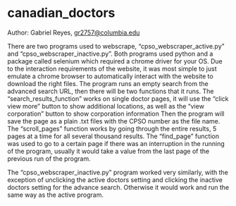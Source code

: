 # canadian_doctors
Author: Gabriel Reyes, gr2757@columbia.edu

There are two programs used to webscrape, “cpso_webscraper_active.py” and “cpso_webscraper_inactive.py”. Both programs used python and a package called selenium which required a chrome driver for your OS. Due to the interaction requirements of the website, it was most simple to just emulate a chrome browser to automatically interact with the website to download the right files. The program runs an empty search from the advanced search URL, then there will be two functions that it runs. The “search_results_function” works on single doctor pages, it will use the “click view more” button to show additional locations, as well as the “view corporation” button to show corporation information Then the program will save the page as a plain .txt files with the CPSO number as the file name. The “scroll_pages” function works by going through the entire results, 5 pages at a time for all several thousand results. The “find_page” function was used to go to a certain page if there was an interruption in the running of the program, usually it would take a value from the last page of the previous run of the program.

The “cpso_webscraper_inactive.py” program worked very similarly, with the exception of unclicking the active doctors setting and clicking the inactive doctors setting for the advance search. Otherwise it would work and run the same way as the active program.
